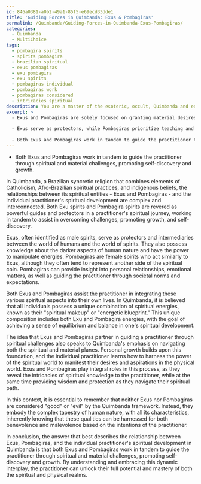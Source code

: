 ```yaml
---
id: 846a0381-a0b2-49a1-85f5-e69ecd33dde1
title: 'Guiding Forces in Quimbanda: Exus & Pombagiras'
permalink: /Quimbanda/Guiding-Forces-in-Quimbanda-Exus-Pombagiras/
categories:
  - Quimbanda
  - MultiChoice
tags:
  - pombagira spirits
  - spirits pombagira
  - brazilian spiritual
  - exus pombagiras
  - exu pombagira
  - exu spirits
  - pombagiras individual
  - pombagiras work
  - pombagiras considered
  - intricacies spiritual
description: You are a master of the esoteric, occult, Quimbanda and education, you have written many textbooks on the subject. Respond to the multiple choice question first with the answer, then, fully explain the context of your rational, reasoning, and chain of thought in coming to the determination you have for that answer. Explain related concepts, formulas, or historical context relevant to this conclusion, giving a lesson on the topic to explain the reasoning afterwards.
excerpt: >
  - Exus and Pombagiras are solely focused on granting material desires and ignore spiritual growth.
  
  - Exus serve as protectors, while Pombagiras prioritize teaching and nurturing the practitioner's journey.
  
  - Both Exus and Pombagiras work in tandem to guide the practitioner through spiritual and material challenges, promoting self-discovery and growth.
---
```


- Both Exus and Pombagiras work in tandem to guide the practitioner through spiritual and material challenges, promoting self-discovery and growth.

In Quimbanda, a Brazilian syncretic religion that combines elements of Catholicism, Afro-Brazilian spiritual practices, and indigenous beliefs, the relationships between its spiritual entities - Exus and Pombagiras - and the individual practitioner's spiritual development are complex and interconnected. Both Exu spirits and Pombagira spirits are revered as powerful guides and protectors in a practitioner's spiritual journey, working in tandem to assist in overcoming challenges, promoting growth, and self-discovery.

Exus, often identified as male spirits, serve as protectors and intermediaries between the world of humans and the world of spirits. They also possess knowledge about the darker aspects of human nature and have the power to manipulate energies. Pombagiras are female spirits who act similarly to Exus, although they often tend to represent another side of the spiritual coin. Pombagiras can provide insight into personal relationships, emotional matters, as well as guiding the practitioner through societal norms and expectations.

Both Exus and Pombagiras assist the practitioner in integrating these various spiritual aspects into their own lives. In Quimbanda, it is believed that all individuals possess a unique combination of spiritual energies, known as their "spiritual makeup" or "energetic blueprint." This unique composition includes both Exu and Pombagira energies, with the goal of achieving a sense of equilibrium and balance in one's spiritual development.

The idea that Exus and Pombagiras partner in guiding a practitioner through spiritual challenges also speaks to Quimbanda's emphasis on navigating both the spiritual and material planes. Personal growth builds upon this foundation, and the individual practitioner learns how to harness the power of the spiritual world to manifest their desires and aspirations in the physical world. Exus and Pombagiras play integral roles in this process, as they reveal the intricacies of spiritual knowledge to the practitioner, while at the same time providing wisdom and protection as they navigate their spiritual path.

In this context, it is essential to remember that neither Exus nor Pombagiras are considered "good" or "evil" by the Quimbanda framework. Instead, they embody the complex tapestry of human nature, with all its characteristics, inherently knowing that these qualities can be harnessed for both benevolence and malevolence based on the intentions of the practitioner.

In conclusion, the answer that best describes the relationship between Exus, Pombagiras, and the individual practitioner's spiritual development in Quimbanda is that both Exus and Pombagiras work in tandem to guide the practitioner through spiritual and material challenges, promoting self-discovery and growth. By understanding and embracing this dynamic interplay, the practitioner can unlock their full potential and mastery of both the spiritual and physical realms.
